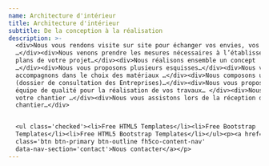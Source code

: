 ```yaml
---
name: Architecture d'intérieur
title: Architecture d'intérieur
subtitle: De la conception à la réalisation
description: >-
  <div>Nous vous rendons visite sur site pour échanger vos envies, vos besoins
  …</div><div>Nous venons prendre les mesures nécessaires à l’établissement des
  plans de votre projet…</div><div>Nous réalisons ensemble un concept
  …</div><div>Nous vous proposons plusieurs esquisses…</div><div>Nous vous
  accompagnons dans le choix des matériaux …</div><div>Nous composons un DCE
  (dossier de consultation des Entreprises)…</div><div>Nous vous proposons une
  équipe de qualité pour la réalisation de vos travaux… </div><div>Nous suivons
  votre chantier …</div><div>Nous vous assistons lors de la réception de votre
  chantier…</div> 


  <ul class='checked'><li>Free HTML5 Templates</li><li>Free Bootstrap
  Templates</li><li>Free HTML5 Bootstrap Templates</li></ul><p><a href='#'
  class='btn btn-primary btn-outline fh5co-content-nav'
  data-nav-section='contact'>Nous contacter</a></p>
---
```


